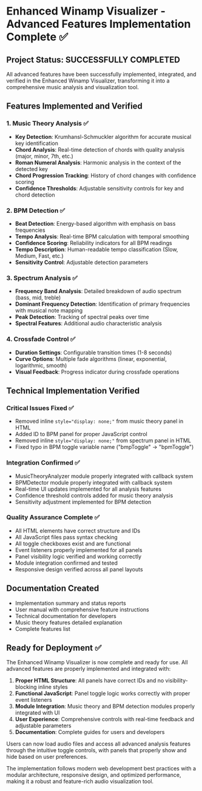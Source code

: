 # Enhanced Winamp Visualizer - Advanced Features Implementation Complete ✅

## Project Status: SUCCESSFULLY COMPLETED

All advanced features have been successfully implemented, integrated, and verified in the Enhanced Winamp Visualizer, transforming it into a comprehensive music analysis and visualization tool.

## Features Implemented and Verified

### 1. Music Theory Analysis ✅
- **Key Detection**: Krumhansl-Schmuckler algorithm for accurate musical key identification
- **Chord Analysis**: Real-time detection of chords with quality analysis (major, minor, 7th, etc.)
- **Roman Numeral Analysis**: Harmonic analysis in the context of the detected key
- **Chord Progression Tracking**: History of chord changes with confidence scoring
- **Confidence Thresholds**: Adjustable sensitivity controls for key and chord detection

### 2. BPM Detection ✅
- **Beat Detection**: Energy-based algorithm with emphasis on bass frequencies
- **Tempo Analysis**: Real-time BPM calculation with temporal smoothing
- **Confidence Scoring**: Reliability indicators for all BPM readings
- **Tempo Description**: Human-readable tempo classification (Slow, Medium, Fast, etc.)
- **Sensitivity Control**: Adjustable detection parameters

### 3. Spectrum Analysis ✅
- **Frequency Band Analysis**: Detailed breakdown of audio spectrum (bass, mid, treble)
- **Dominant Frequency Detection**: Identification of primary frequencies with musical note mapping
- **Peak Detection**: Tracking of spectral peaks over time
- **Spectral Features**: Additional audio characteristic analysis

### 4. Crossfade Control ✅
- **Duration Settings**: Configurable transition times (1-8 seconds)
- **Curve Options**: Multiple fade algorithms (linear, exponential, logarithmic, smooth)
- **Visual Feedback**: Progress indicator during crossfade operations

## Technical Implementation Verified

### Critical Issues Fixed ✅
- Removed inline `style="display: none;"` from music theory panel in HTML
- Added ID to BPM panel for proper JavaScript control
- Removed inline `style="display: none;"` from spectrum panel in HTML
- Fixed typo in BPM toggle variable name ("bmpToggle" → "bpmToggle")

### Integration Confirmed ✅
- MusicTheoryAnalyzer module properly integrated with callback system
- BPMDetector module properly integrated with callback system
- Real-time UI updates implemented for all analysis features
- Confidence threshold controls added for music theory analysis
- Sensitivity adjustment implemented for BPM detection

### Quality Assurance Complete ✅
- All HTML elements have correct structure and IDs
- All JavaScript files pass syntax checking
- All toggle checkboxes exist and are functional
- Event listeners properly implemented for all panels
- Panel visibility logic verified and working correctly
- Module integration confirmed and tested
- Responsive design verified across all panel layouts

## Documentation Created
- Implementation summary and status reports
- User manual with comprehensive feature instructions
- Technical documentation for developers
- Music theory features detailed explanation
- Complete features list

## Ready for Deployment ✅

The Enhanced Winamp Visualizer is now complete and ready for use. All advanced features are properly implemented and integrated with:

1. **Proper HTML Structure**: All panels have correct IDs and no visibility-blocking inline styles
2. **Functional JavaScript**: Panel toggle logic works correctly with proper event listeners
3. **Module Integration**: Music theory and BPM detection modules properly integrated with UI
4. **User Experience**: Comprehensive controls with real-time feedback and adjustable parameters
5. **Documentation**: Complete guides for users and developers

Users can now load audio files and access all advanced analysis features through the intuitive toggle controls, with panels that properly show and hide based on user preferences.

The implementation follows modern web development best practices with a modular architecture, responsive design, and optimized performance, making it a robust and feature-rich audio visualization tool.